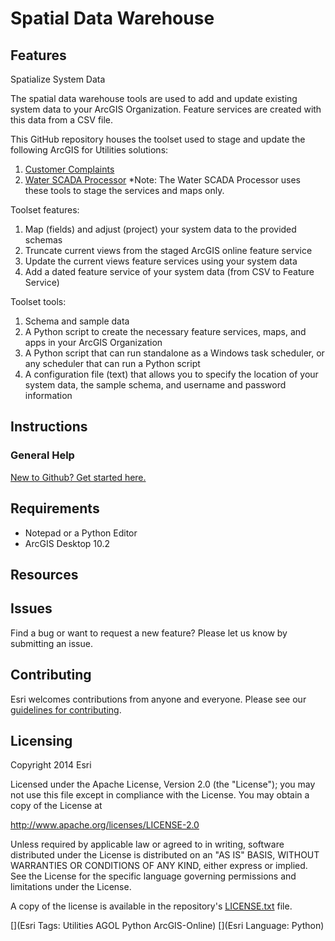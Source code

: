 # Spatial Data Warehouse


## Features

Spatialize System Data

The spatial data warehouse tools are used to add and update existing system data to your ArcGIS Organization. Feature services are created with this data from a CSV file.

This GitHub repository houses the toolset used to stage and update the following ArcGIS for Utilities solutions:
1. [Customer Complaints](http://solutions.arcgis.com/utilities/water/help/customer-complaints/)  
2. [Water SCADA Processor](http://solutions.arcgis.com/utilities/water/help/water-scada-processor/)
	*Note: The Water SCADA Processor uses these tools to stage the services and maps only. 

Toolset features:

1. Map (fields) and adjust (project) your system data to the provided schemas
2. Truncate current views from the staged ArcGIS online feature service
3. Update the current views feature services using your system data
3. Add a dated feature service of your system data (from CSV to Feature Service)

Toolset tools:

1. Schema and sample data
2. A Python script to create the necessary feature services, maps, and apps in your ArcGIS Organization
3. A Python script that can run standalone as a Windows task scheduler, or any scheduler that can run a Python script
4. A configuration file (text) that allows you to specify the location of your system data, the sample schema, and username and password information 


## Instructions

### General Help
[New to Github? Get started here.](http://htmlpreview.github.com/?https://github.com/Esri/esri.github.com/blob/master/help/esri-getting-to-know-github.html)

## Requirements

* Notepad or a Python Editor
* ArcGIS Desktop 10.2
 
## Resources


## Issues

Find a bug or want to request a new feature?  Please let us know by submitting an issue.


## Contributing

Esri welcomes contributions from anyone and everyone.
Please see our [guidelines for contributing](https://github.com/esri/contributing).

## Licensing

Copyright 2014 Esri

Licensed under the Apache License, Version 2.0 (the "License");
you may not use this file except in compliance with the License.
You may obtain a copy of the License at

   http://www.apache.org/licenses/LICENSE-2.0

Unless required by applicable law or agreed to in writing, software
distributed under the License is distributed on an "AS IS" BASIS,
WITHOUT WARRANTIES OR CONDITIONS OF ANY KIND, either express or implied.
See the License for the specific language governing permissions and
limitations under the License.

A copy of the license is available in the repository's
[LICENSE.txt](https://raw.github.com/Esri/telco-service-qualification/master/LICENSE.txt) file.

[](Esri Tags: Utilities AGOL Python ArcGIS-Online)
[](Esri Language: Python)
